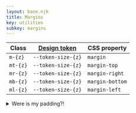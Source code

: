 ```yaml
---
layout: base.njk
title: Margins
key: utilities
subkey: margins
---
```


<div>
  <table>
    <thead>
      <tr>
        <th>Class</th>
        <th><a href="tokens.html">Design token</a></th>
        <th>CSS property</th>
      </tr>
    </thead>
    <tbody>
      <tr>
        <td><code>m-{z}</code></td>
        <td><code>--token-size-{z}</code></td>
        <td><code>margin</code></td>
      </tr>
      <tr>
        <td><code>mt-{z}</code></td>
        <td><code>--token-size-{z}</code></td>
        <td><code>margin-top</code></td>
      </tr>
      <tr>
        <td><code>mr-{z}</code></td>
        <td><code>--token-size-{z}</code></td>
        <td><code>margin-right</code></td>
      </tr>
      <tr>
        <td><code>mb-{z}</code></td>
        <td><code>--token-size-{z}</code></td>
        <td><code>margin-bottom</code></td>
      </tr>
      <tr>
        <td><code>ml-{z}</code></td>
        <td><code>--token-size-{z}</code></td>
        <td><code>margin-left</code></td>
      </tr>
    </tbody>
  </table>
</div>

<details class="accordion">
  <summary>Were is my padding?!</summary>
  <p>You might be wondering, where are the padding classes? Well Feo.css is a little opinionated. The layers are build with 'layout' being the most important layer. Layout is about how elements are positioned in relation to eachother. Margin has an impact on that, padding, does not. If you want padding, copy over the <code>src/utilities/margin.css</code> and replace <code>margin</code> with <code>padding</code>.</p>
</details>
